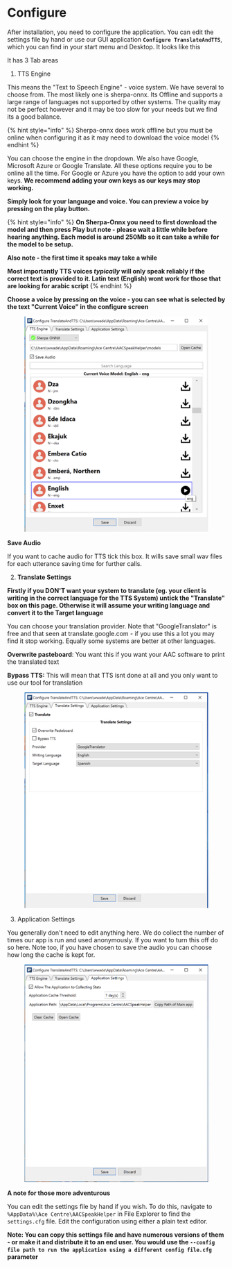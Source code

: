 # Configure

After installation, you need to configure the application. You can edit the settings file by hand or use our GUI application **`Configure TranslateAndTTS`**, which you can find in your start menu and Desktop. It looks like this

It has 3 Tab areas

1. TTS Engine

This means the "Text to Speech Engine" - voice system. We have several to choose from. The most likely one is sherpa-onnx. Its Offline and supports a large range of languages not supported by other systems. The quality may not be perfect however and it may be too slow for your needs but we find its a good balance.&#x20;

{% hint style="info" %}
Sherpa-onnx does work offline but you must be online when configuring it as it may need to download the voice model
{% endhint %}

You can choose the engine in the dropdown. We also have Google, Microsoft Azure or Google Translate. All these options require you to be online all the time.  For Google or Azure you have the option to add your own keys. **We recommend adding your own keys as our keys may stop working.**&#x20;

**Simply look for your language and voice. You can preview a voice by pressing on the play button.**&#x20;

{% hint style="info" %}
**On Sherpa-Onnx you need to first download the model and then press Play but note - please wait a little while before hearing anything. Each model is around 250Mb so it can take a while for the model to be setup.**&#x20;

**Also note - the first time it speaks may take a while**

**Most importantly TTS voices **_**typically**_**  will only speak reliably if the correct text is provided to it. Latin text (English) wont work for those that are looking for arabic script**
{% endhint %}

**Choose a voice by pressing on the voice - you can see what is selected by the text "Current Voice" in the configure screen**

<figure><img src=".gitbook/assets/Configure1.png" alt=""><figcaption></figcaption></figure>

**Save Audio**

If you want to cache audio for TTS tick this box. It wills save small wav files for each utterance saving time for further calls.&#x20;

2. **Translate Settings**

**Firstly if you DON'T want your system to translate (eg. your client is writing in the correct language for the TTS System) untick the "Translate" box on this page. Otherwise it will assume your writing language and convert it to the Target language**

You can choose your translation provider. Note that "GoogleTranslator" is free and that seen at translate.google.com - if you use this a lot you may find it stop working. Equally some systems are better at other languages.&#x20;

**Overwrite pasteboard**: You want this if you want your AAC software to print the translated text

**Bypass TTS:** This will mean that TTS isnt done at all and you only want to use our tool for translation

<figure><img src=".gitbook/assets/Configure2 (1).png" alt=""><figcaption></figcaption></figure>

3. Application Settings

You generally don't need to edit anything here. We do collect the number of times our app is run and used anonymously. If you want to turn this off do so here. Note too, if you have chosen to save the audio you can choose how long the cache is kept for.&#x20;

<figure><img src=".gitbook/assets/Configure3.png" alt=""><figcaption></figcaption></figure>

**A note for those more adventurous**&#x20;

You can edit the settings file by hand if you wish. To do this, navigate to `%AppData%\Ace Centre\AACSpeakHelper` in File Explorer to find the `settings.cfg` file. Edit the configuration using either a plain text editor.

**Note: You can copy this settings file and have numerous versions of them - or make it and distribute it to an end user. You would use the `--config file path to run the application using a different config file.cfg` parameter**
